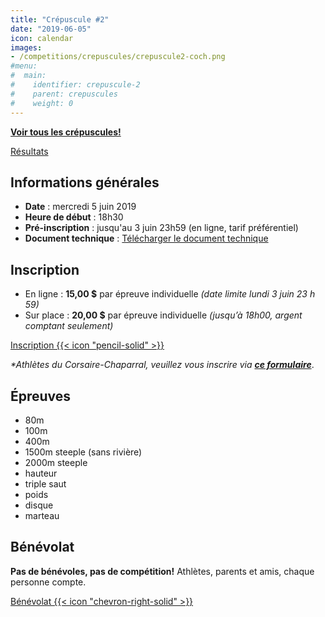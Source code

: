 ```yaml
---
title: "Crépuscule #2"
date: "2019-06-05"
icon: calendar
images:
- /competitions/crepuscules/crepuscule2-coch.png
#menu:
#  main:
#    identifier: crepuscule-2
#    parent: crepuscules
#    weight: 0
---
```


[**Voir tous les crépuscules!**](../)

[Résultats](/resultats/2019/crepuscule-coch-2/)

## Informations générales

- **Date** : mercredi 5 juin 2019
- **Heure de début** : 18h30
- **Pré-inscription** : jusqu'au 3 juin 23h59 (en ligne, tarif préférentiel)
- **Document technique** : [Télécharger le document technique](https://assets.corsaire-chaparral.org/competitions/2019/crepuscules/crepuscule-2-document-technique.pdf)

## Inscription

- En ligne : **15,00 $** par épreuve individuelle _(date limite lundi 3 juin 23 h 59)_
- Sur place : **20,00 $** par épreuve individuelle _(jusqu’à 18h00, argent comptant seulement)_

<a class="btn btn-primary" href="https://avs-sport.com/inscriptions.php?comp=390" target="_blank">Inscription {{< icon "pencil-solid" >}}</a>


_\*Athlètes du Corsaire-Chaparral, veuillez vous inscrire via [**ce formulaire**](https://campagnes.corsaire-chaparral.org/inscription-crepuscule-2-2019)_.

## Épreuves

- 80m
- 100m
- 400m
- 1500m steeple (sans rivière)
- 2000m steeple
- hauteur
- triple saut
- poids
- disque
- marteau 

## Bénévolat

**Pas de bénévoles, pas de compétition!** Athlètes, parents et amis, chaque personne compte.

<a href="https://campagnes.corsaire-chaparral.org/benevolat-crepuscule-2-2019" class="btn btn-primary" target="_blank">Bénévolat {{< icon "chevron-right-solid" >}}</a>
